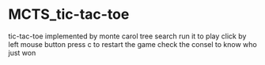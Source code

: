 # MCTS_tic-tac-toe
tic-tac-toe implemented by monte carol tree search
run it to play
click by left mouse button
press c to restart the game
check the consel to know who just won
